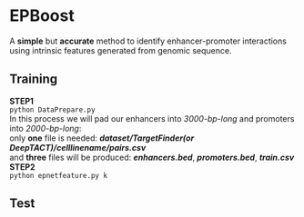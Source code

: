 # EPBoost
A **simple** but **accurate** method to identify enhancer-promoter interactions using intrinsic features generated from genomic sequence.

## **Training**
**STEP1** <br>
`python DataPrepare.py`<br>
   In this process we will pad our enhancers into *3000-bp-long* and promoters into *2000-bp-long*:<br>
   only **one** file is needed: ***dataset/TargetFinder(or DeepTACT)/celllinename/pairs.csv***<br>
   and **three** files will be produced: ***enhancers.bed***,   ***promoters.bed***,   ***train.csv***<br>
**STEP2** <br>
`python epnetfeature.py k`<br>
## **Test**
